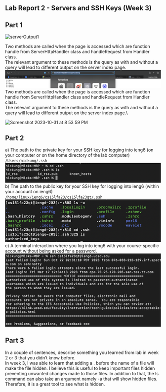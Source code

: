 ## Lab Report 2 - Servers and SSH Keys (Week 3)
## Part 1

<img width="1407" alt="serverOutput1" src="https://github.com/datungLA/cse15l-lab-reports/assets/97591324/27a44fd1-4327-4ec6-a546-fb4e88a34bb7">

Two methods are called when the page is accessed which are function handle from ServerHttpHandler class and handleRequest from Handler class.\
The relevant argument to these methods is the query as with and without a query will lead to different output on the server index page.\
![Image](serverOutput2.png)\
Two methods are called when the page is accessed which are function handle from ServerHttpHandler class and handleRequest from Handler class.\
The relevant argument to these methods is the query as with and without a query will lead to different output on the server index page.\

<img width="700" alt="Screenshot 2023-10-31 at 8 53 59 PM" src="https://github.com/datungLA/cse15l-lab-reports/assets/97591324/47100da3-cd1c-4934-b7ba-753989f64be4">

## Part 2
a) The path to the private key for your SSH key for logging into ieng6 (on your computer or on the home directory of the lab computer)\
`/Users/nickung/.ssh`
![Image](privateKeyPath.png)\
b) The path to the public key for your SSH key for logging into ieng6 (within your account on ieng6)\
`/home/linux/ieng6/cs15lfa23/cs15lfa23qt/.ssh`
![Image](publicKeyPath.png)\
c) A terminal interaction where you log into ieng6 with your course-specific account without being asked for a password.
![Image](terminalInteraction.png)
## Part 3
In a couple of sentences, describe something you learned from lab in week 2 or 3 that you didn’t know before.\
In week 3, I was able to learn that adding a . before the name of a file will make the file hidden. I believe this is useful to keep important files hidden preventing unwanted changes made to those files. In addition to that, the ls command can also take an argument namely -a that will show hidden files. Therefore, it is a great tool to see what is hidden.
